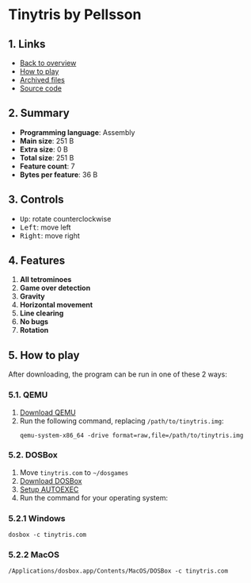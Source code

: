 # Tinytris by Pellsson

## 1. Links

- [Back to overview](../README.md)
- [How to play](#5-how-to-play)
- [Archived files](https://github.com/nineteendo/tetris4karchive/tree/main/tinytris/archive)
- [Source code](https://github.com/pellsson/tinytris)

## 2. Summary

- **Programming language**: Assembly
- **Main size**: 251 B
- **Extra size**: 0 B
- **Total size**: 251 B
- **Feature count**: 7
- **Bytes per feature**: 36 B

## 3. Controls

- <kbd>Up</kbd>: rotate counterclockwise
- <kbd>Left</kbd>: move left
- <kbd>Right</kbd>: move right

## 4. Features

1. **All tetrominoes**
2. **Game over detection**
3. **Gravity**
4. **Horizontal movement**
5. **Line clearing**
6. **No bugs**
7. **Rotation**

## 5. How to play

After downloading, the program can be run in one of these 2 ways:

### 5.1. QEMU

1. [Download QEMU](https://www.qemu.org/download)
2. Run the following command, replacing `/path/to/tinytris.img`:
    ```shell
    qemu-system-x86_64 -drive format=raw,file=/path/to/tinytris.img
    ```

### 5.2. DOSBox

1. Move `tinytris.com` to `~/dosgames`
2. [Download DOSBox](https://www.dosbox.com/download.php?main=1)
3. [Setup AUTOEXEC](https://www.dosbox.com/wiki/AUTOEXEC)
4. Run the command for your operating system:

### 5.2.1 Windows

```shell
dosbox -c tinytris.com
```

### 5.2.2 MacOS

```shell
/Applications/dosbox.app/Contents/MacOS/DOSBox -c tinytris.com
```